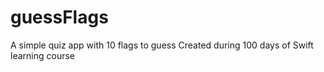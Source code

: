 # guessFlags
A simple quiz app with 10 flags to guess
Created during 100 days of Swift learning course
